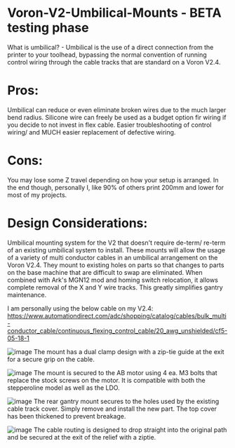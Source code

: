 # Voron-V2-Umbilical-Mounts - BETA testing phase

What is umbilical? - Umbilical is the use of a direct connection from the printer to your toolhead, bypassing the normal convention of running control wiring through the cable tracks that are standard on a Voron V2.4. 

# Pros:
Umbilical can reduce or even eliminate broken wires due to the much larger bend radius.
Silicone wire can freely be used as a budget option fir wiring if you decide to not invest in flex cable. 
Easier troubleshooting of control wiring/ and MUCH easier replacement of defective wiring. 

# Cons:
You may lose some Z travel depending on how your setup is arranged. In the end though, personally I, like 90% of others print 200mm and lower for most of my projects. 


# Design Considerations:
Umbilical mounting system for the V2 that doesn't require de-term/ re-term of an existing umbilical system to install.
These mounts will allow the usage of a variety of multi conductor cables in an umbilical arrangement on the Voron V2.4. 
They mount to existing holes on parts so that changes to parts on the base machine that are difficult to swap are eliminated.
When combined with Ark's MGN12 mod and homing switch relocation, it allows complete removal of the X and Y wire tracks. This greatly simplifies gantry maintenance. 

I am personally using the below cable on my V2.4:
https://www.automationdirect.com/adc/shopping/catalog/cables/bulk_multi-conductor_cable/continuous_flexing_control_cable/20_awg_unshielded/cf5-05-18-1

![image](https://user-images.githubusercontent.com/65414930/123795394-98d37680-d8a9-11eb-992d-2ec071ea1252.png)
The mount has a dual clamp design with a zip-tie guide at the exit for a secure grip on the cable. 

![image](https://user-images.githubusercontent.com/65414930/123795463-a983ec80-d8a9-11eb-98ca-137196941156.png)
The mount is secured to the AB motor using 4 ea. M3 bolts that replace the stock screws on the motor. It is compatible with both the stepperoline model as well as the LDO.

![image](https://user-images.githubusercontent.com/65414930/123795740-efd94b80-d8a9-11eb-9145-17d226a1d5f0.png)
The rear gantry mount secures to the holes used by the existing cable track cover. Simply remove and install the new part. The top cover has been thickened to prevent breakage. 

![image](https://user-images.githubusercontent.com/65414930/123795842-0e3f4700-d8aa-11eb-8333-bb94f36e5192.png)
The cable routing is designed to drop straight into the original path and be secured at the exit of the relief with a ziptie. 
